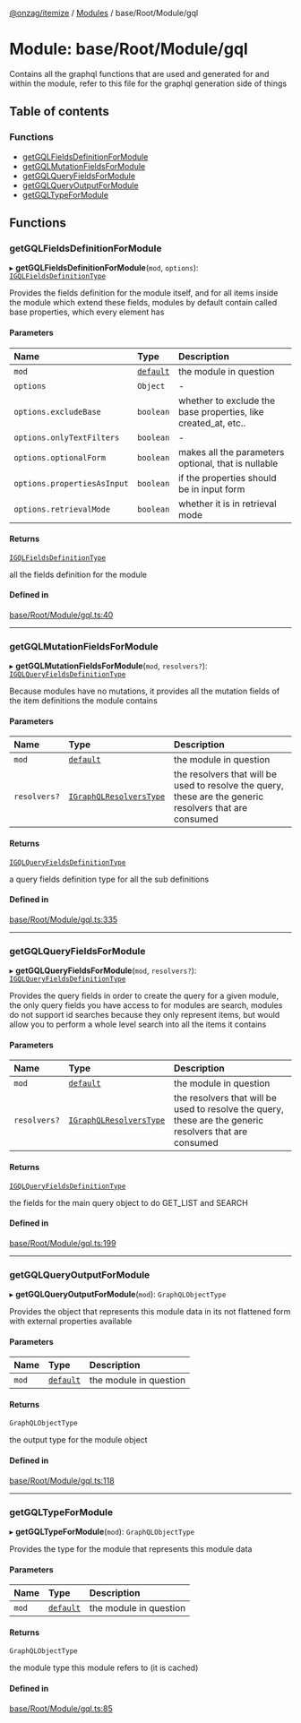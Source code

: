 [@onzag/itemize](../README.md) / [Modules](../modules.md) / base/Root/Module/gql

# Module: base/Root/Module/gql

Contains all the graphql functions that are used and generated for and within
the module, refer to this file for the graphql generation side of things

## Table of contents

### Functions

- [getGQLFieldsDefinitionForModule](base_Root_Module_gql.md#getgqlfieldsdefinitionformodule)
- [getGQLMutationFieldsForModule](base_Root_Module_gql.md#getgqlmutationfieldsformodule)
- [getGQLQueryFieldsForModule](base_Root_Module_gql.md#getgqlqueryfieldsformodule)
- [getGQLQueryOutputForModule](base_Root_Module_gql.md#getgqlqueryoutputformodule)
- [getGQLTypeForModule](base_Root_Module_gql.md#getgqltypeformodule)

## Functions

### getGQLFieldsDefinitionForModule

▸ **getGQLFieldsDefinitionForModule**(`mod`, `options`): [`IGQLFieldsDefinitionType`](../interfaces/base_Root_gql.IGQLFieldsDefinitionType.md)

Provides the fields definition for the module itself, and for all
items inside the module which extend these fields, modules by default
contain called base properties, which every element has

#### Parameters

| Name | Type | Description |
| :------ | :------ | :------ |
| `mod` | [`default`](../classes/base_Root_Module.default.md) | the module in question |
| `options` | `Object` | - |
| `options.excludeBase` | `boolean` | whether to exclude the base properties, like created_at, etc.. |
| `options.onlyTextFilters` | `boolean` | - |
| `options.optionalForm` | `boolean` | makes all the parameters optional, that is nullable |
| `options.propertiesAsInput` | `boolean` | if the properties should be in input form |
| `options.retrievalMode` | `boolean` | whether it is in retrieval mode |

#### Returns

[`IGQLFieldsDefinitionType`](../interfaces/base_Root_gql.IGQLFieldsDefinitionType.md)

all the fields definition for the module

#### Defined in

[base/Root/Module/gql.ts:40](https://github.com/onzag/itemize/blob/f2db74a5/base/Root/Module/gql.ts#L40)

___

### getGQLMutationFieldsForModule

▸ **getGQLMutationFieldsForModule**(`mod`, `resolvers?`): [`IGQLQueryFieldsDefinitionType`](../interfaces/base_Root_gql.IGQLQueryFieldsDefinitionType.md)

Because modules have no mutations, it provides all the mutation
fields of the item definitions the module contains

#### Parameters

| Name | Type | Description |
| :------ | :------ | :------ |
| `mod` | [`default`](../classes/base_Root_Module.default.md) | the module in question |
| `resolvers?` | [`IGraphQLResolversType`](../interfaces/base_Root_gql.IGraphQLResolversType.md) | the resolvers that will be used to resolve the query, these are the generic resolvers that are consumed |

#### Returns

[`IGQLQueryFieldsDefinitionType`](../interfaces/base_Root_gql.IGQLQueryFieldsDefinitionType.md)

a query fields definition type for all the sub definitions

#### Defined in

[base/Root/Module/gql.ts:335](https://github.com/onzag/itemize/blob/f2db74a5/base/Root/Module/gql.ts#L335)

___

### getGQLQueryFieldsForModule

▸ **getGQLQueryFieldsForModule**(`mod`, `resolvers?`): [`IGQLQueryFieldsDefinitionType`](../interfaces/base_Root_gql.IGQLQueryFieldsDefinitionType.md)

Provides the query fields in order to create the query
for a given module, the only query fields you have access to
for modules are search, modules do not support id searches
because they only represent items, but would allow you to perform
a whole level search into all the items it contains

#### Parameters

| Name | Type | Description |
| :------ | :------ | :------ |
| `mod` | [`default`](../classes/base_Root_Module.default.md) | the module in question |
| `resolvers?` | [`IGraphQLResolversType`](../interfaces/base_Root_gql.IGraphQLResolversType.md) | the resolvers that will be used to resolve the query, these are the generic resolvers that are consumed |

#### Returns

[`IGQLQueryFieldsDefinitionType`](../interfaces/base_Root_gql.IGQLQueryFieldsDefinitionType.md)

the fields for the main query object to do GET_LIST and SEARCH

#### Defined in

[base/Root/Module/gql.ts:199](https://github.com/onzag/itemize/blob/f2db74a5/base/Root/Module/gql.ts#L199)

___

### getGQLQueryOutputForModule

▸ **getGQLQueryOutputForModule**(`mod`): `GraphQLObjectType`

Provides the object that represents this module data in
its not flattened form with external properties available

#### Parameters

| Name | Type | Description |
| :------ | :------ | :------ |
| `mod` | [`default`](../classes/base_Root_Module.default.md) | the module in question |

#### Returns

`GraphQLObjectType`

the output type for the module object

#### Defined in

[base/Root/Module/gql.ts:118](https://github.com/onzag/itemize/blob/f2db74a5/base/Root/Module/gql.ts#L118)

___

### getGQLTypeForModule

▸ **getGQLTypeForModule**(`mod`): `GraphQLObjectType`

Provides the type for the module
that represents this module data

#### Parameters

| Name | Type | Description |
| :------ | :------ | :------ |
| `mod` | [`default`](../classes/base_Root_Module.default.md) | the module in question |

#### Returns

`GraphQLObjectType`

the module type this module refers to (it is cached)

#### Defined in

[base/Root/Module/gql.ts:85](https://github.com/onzag/itemize/blob/f2db74a5/base/Root/Module/gql.ts#L85)
